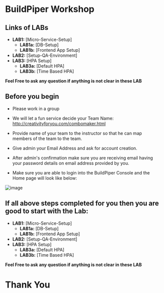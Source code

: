 # BuildPiper Workshop
## Links of LABs
* **LAB1:** [Micro-Service-Setup]
  * **LAB1a:** [DB-Setup]
  * **LAB1b:** [Frontend App Setup]
* **LAB2:** [Setup-QA-Environment]
* **LAB3:** [HPA Setup]
  * **LAB3a:** [Default HPA]
  * **LAB3b:** [Time Based HPA]

**Feel Free to ask any question if anything is not clear in these LAB**


## Before you begin

* Please work in a group

* We will let a fun service decide your Team Name: http://creativityforyou.com/combomaker.html

* Provide name of your team to the instructor so that he can map members of the team to the team.

* Give admin your Email Address and ask for account creation.

* After admin's confirmation make sure you are receiving email having your password details on email address provided by you.

* Make sure you are able to login into the BuildPiper Console and the Home page will look like below:

![image](https://github.com/OT-TRAINING/BuildWithBuildPiper/assets/129478158/0bf8007f-bfe1-4670-9703-c3af9a4ca1f9)

## If all above steps completed for you then you are good to start with the Lab:

* **LAB1:** [Micro-Service-Setup]
  * **LAB1a:** [DB-Setup]
  * **LAB1b:** [Frontend App Setup]
* **LAB2:** [Setup-QA-Environment]
* **LAB3:** [HPA Setup]
  * **LAB3a:** [Default HPA]
  * **LAB3b:** [Time Based HPA]

**Feel Free to ask any question if anything is not clear in these LAB**

# Thank You